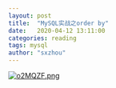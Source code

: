 ```yaml
---
layout: post
title:  "MySQL实战之order by"
date:   2020-04-12 13:11:00
categories: reading
tags: mysql
author: "sxzhou"
---  
```

[![o2MQZF.png](https://s4.ax1x.com/2021/12/08/o2MQZF.png)](https://imgtu.com/i/o2MQZF)